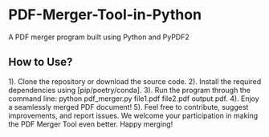 # PDF-Merger-Tool-in-Python
A PDF merger program built using Python and PyPDF2

## How to Use?

  1). Clone the repository or download the source code.
  2). Install the required dependencies using [pip/poetry/conda].
  3). Run the program through the command line: python pdf_merger.py file1.pdf file2.pdf output.pdf.
  4). Enjoy a seamlessly merged PDF document!
  5). Feel free to contribute, suggest improvements, and report issues. We welcome your participation in making the PDF Merger Tool even better. Happy merging!
